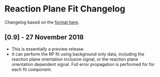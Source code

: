 # Reaction Plane Fit Changelog

Changelog based on the [format here](https://keepachangelog.com/en/1.0.0/).

## [0.9] - 27 November 2018

- This is essentially a preview release.
- It can perform the RP fit using background only data, including the reaction plane orientation inclusive
  signal, or the reaction plane orientation dependent signal. Full error propagation is performed for for each
  fit component.

